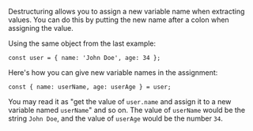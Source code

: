 Destructuring allows you to assign a new variable name when extracting values. You can do this by putting the new name after a colon
when assigning the value.

Using the same object from the last example:

```
const user = { name: 'John Doe', age: 34 };
```

Here's how you can give new variable names in the assignment:

```
const { name: userName, age: userAge } = user;
```

You may read it as "get the value of `user.name` and assign it to a new variable named `userName`" and so on. The value of `userName`
would be the string `John Doe`, and the value of `userAge` would be the number `34`.

